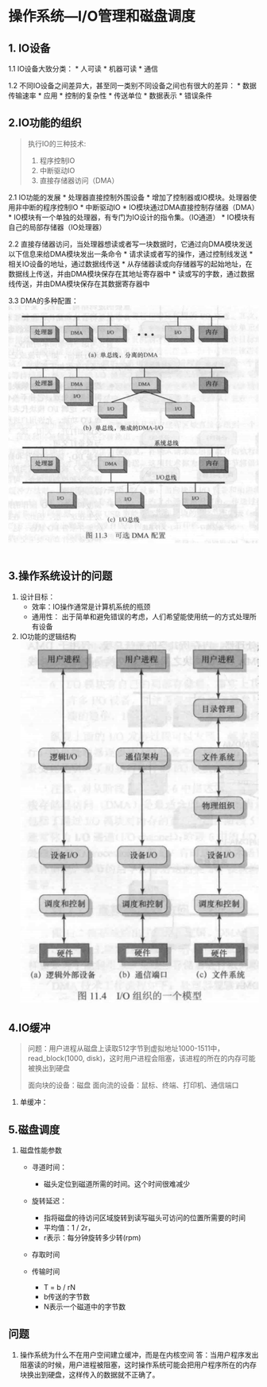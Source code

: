 # 操作系统—I/O管理和磁盘调度

> 

## 1. IO设备

1.1 IO设备大致分类：
	* 人可读
	* 机器可读
	* 通信
	
1.2 不同IO设备之间差异大，甚至同一类别不同设备之间也有很大的差异：
	* 数据传输速率
	* 应用
	* 控制的复杂性
	* 传送单位
	* 数据表示
	* 错误条件

## 2.IO功能的组织

> 执行IO的三种技术:
>	1. 程序控制IO
>	2. 中断驱动IO
>	3. 直接存储器访问（DMA）

2.1 IO功能的发展
	* 处理器直接控制外围设备
	* 增加了控制器或IO模块。处理器使用非中断的程序控制IO
	* 中断驱动IO
	* IO模块通过DMA直接控制存储器（DMA）
	* IO模块有一个单独的处理器，有专门为IO设计的指令集。（IO通道）
	* IO模块有自己的局部存储器（IO处理器）

2.2 直接存储器访问，当处理器想读或者写一块数据时，它通过向DMA模块发送以下信息来给DMA模块发出一条命令
	* 请求读或者写的操作，通过控制线发送
	* 相关IO设备的地址，通过数据线传送
	* 从存储器读或向存储器写的起始地址，在数据线上传送，并由DMA模块保存在其地址寄存器中
	* 读或写的字数，通过数据线传送，并由DMA模块保存在其数据寄存器中
	
3.3 DMA的多种配置：
​	![](.\11.01.png)
​	
## 3.操作系统设计的问题

1. 设计目标：
	* 效率：IO操作通常是计算机系统的瓶颈
	* 通用性： 出于简单和避免错误的考虑，人们希望能使用统一的方式处理所有设备
​	
2. IO功能的逻辑结构
	![](.\11.02IO.png)

## 4.IO缓冲

> 问题：用户进程从磁盘上读取512字节到虚拟地址1000-1511中，read_block(1000, disk)，这时用户进程会阻塞，该进程的所在的内存可能被换出到硬盘
>
> 面向块的设备：磁盘
> 面向流的设备：鼠标、终端、打印机、通信端口

1. 单缓冲：



## 5.磁盘调度

1. 磁盘性能参数
	* 寻道时间：
		* 磁头定位到磁道所需的时间。这个时间很难减少
		
	* 旋转延迟：
		* 指将磁盘的待访问区域旋转到读写磁头可访问的位置所需要的时间
		* 平均值：1 / 2r，
		* r表示：每分钟旋转多少转(rpm)
	
	* 存取时间
	
	* 传输时间
		* T = b / rN
		* b传送的字节数
		* N表示一个磁道中的字节数







## 问题
1. 操作系统为什么不在用户空间建立缓冲，而是在内核空间
答：当用户程序发出阻塞读的时候，用户进程被阻塞，这时操作系统可能会把用户程序所在的内存块换出到硬盘，这样传入的数据就不正确了。
	